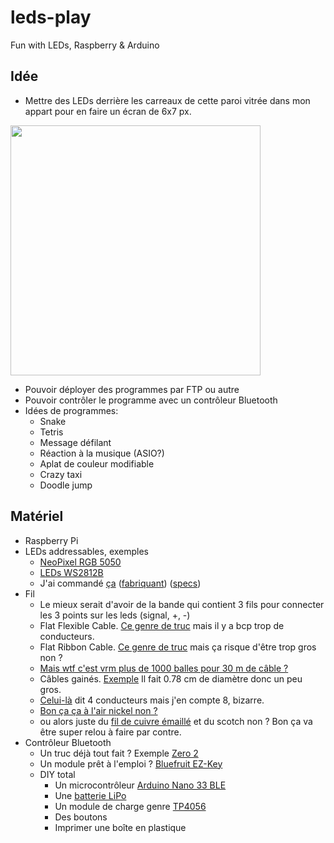 # leds-play

Fun with LEDs, Raspberry &amp; Arduino

## Idée

- Mettre des LEDs derrière les carreaux de cette paroi vitrée dans mon appart pour en faire un écran de 6x7 px.

<img src="https://github.com/user-attachments/assets/44430fdd-a368-4abf-a0f8-48c74fae11d4" width="400">

- Pouvoir déployer des programmes par FTP ou autre
- Pouvoir contrôler le programme avec un contrôleur Bluetooth
- Idées de programmes:
  - Snake
  - Tetris
  - Message défilant
  - Réaction à la musique (ASIO?)
  - Aplat de couleur modifiable
  - Crazy taxi
  - Doodle jump

## Matériel

- Raspberry Pi
- LEDs addressables, exemples
  - [NeoPixel RGB 5050](https://www.adafruit.com/product/3094)
  - [LEDs WS2812B](https://www.amazon.fr/WS2812B-couleur-int%C3%A9gr%C3%A9-Symphonie-programmable/dp/B0B8D53RMS?dib=eyJ2IjoiMSJ9._Z_-WLQ1l7umCgRe701iq-5g3P8AZtPlisJOa6mQSpwttwznzy4S3GsKmTxgM7OO1sV5x3EcIHTLLdonusTmNcZSB-z2GTKiUT7QtVMEyI-bMUBcpZPLTWgdAYWCIw-LDe07_Znqr3cM1oj7H5VzLm__ijYwJsAjA-Yn9F_VD7wrX2P4Jtc3TOugckuUmhfAPRkhCZ1K5CGII-h8zZtBYskXbGZE4b9jjDaarGLrjwBemb1vAoMQWWHqlDyzlmtGbc3hTBt01adXf26K2X4v8RtdoBwkrSNtJzfDdcYRGbI.J7-X4YRyEk4x0iFxJdbn5Sf3T4De_t3I03NNI3HHdk0&dib_tag=se&keywords=led%2Bws2812b&qid=1732466870&sr=8-29&th=1)
  - J'ai commandé [ça](https://letmeknow.fr/fr/leds/399-led-rgb-5050-neopixel-pack-de-10-0711099389388.html) ([fabriquant](https://www.adafruit.com/product/1655)) ([specs](https://cdn-shop.adafruit.com/product-files/1655/SKC6812RV__12VOP0274E_REV.A1_EN%2812%29.pdf))
- Fil
  - Le mieux serait d'avoir de la bande qui contient 3 fils pour connecter les 3 points sur les leds (signal, +, -) 
  - Flat Flexible Cable. [Ce genre de truc](https://fr.farnell.com/pro-power/pp001486/c-ble-cavalier-ffc-0-5mm-20-conduct/dp/2776611) mais il y a bcp trop de conducteurs.
  - Flat Ribbon Cable. [Ce genre de truc](https://www.galaxus.ch/fr/s1/product/rs-pro-cable-en-nappe-rs-pro-64-voies-28-awg-pas-de-127-cable-prise-electronique-19209271?utm_campaign=organicshopping&utm_source=google&utm_medium=organic&utm_content=3013528&supplier=3013528) mais ça risque d'être trop gros non ?
  - [Mais wtf c'est vrm plus de 1000 balles pour 30 m de câble ?](https://www.distrelec.ch/en/ribbon-cable-34x-08mm-unscreened-30m-3m-3319-34/p/30110005?trackQuery=Ribbon%20Cable%203x&pos=3&origPos=3&origPageSize=50&track=true&sid=9e94e76945791b7664f9a640b764447b2234c631&itemList=search)
  - Câbles gainés. [Exemple](https://www.digitec.ch/fr/s1/product/rs-pro-cable-electrique-rs-pro-3g075-mm-gaine-caoutcho-25-m-cable-dalimentation-19221828?utm_campaign=organicshopping&utm_source=google&utm_medium=organic&utm_content=3013528&supplier=3013528) Il fait 0.78 cm de diamètre donc un peu gros.
  - [Celui-là](https://www.conrad.ch/fr/p/econ-connect-28awg4gr-cable-en-nappe-pas-1-27-mm-4-x-0-08-mm-gris-30-50-m-1656453.html) dit 4 conducteurs mais j'en compte 8, bizarre.
  - [Bon ça ça à l'air nickel non ?](https://www.distrelec.ch/fr/cable-en-nappe-pvc-3x-25mm-non-blinde-30m-rnd-rnd-475-00804/p/30139982?trackQuery=cat-DNAV_PL_091302&pos=11&origPos=1&origPageSize=50&track=true&filterapplied=filter_P%25C3%25B4les%3D3&sid=c5f79fc5168fd2bd72c0a0d504ea358c5187ecec&itemList=category)
  - ou alors juste du [fil de cuivre émaillé](https://www.conrad.ch/fr/p/fil-de-cuivre-emaille-block-cul-100-0-15-o-exterieur-sans-vernis-isolant-0-15-mm-609-m-0-10-kg-605053.html) et du scotch non ? Bon ça va être super relou à faire par contre.
- Contrôleur Bluetooth
  - Un truc déjà tout fait ? Exemple [Zero 2](https://www.8bitdo.com/zero2/)
  - Un module prêt à l'emploi ? [Bluefruit EZ-Key](https://www.adafruit.com/product/1535)
  - DIY total
    - Un microcontrôleur [Arduino Nano 33 BLE](https://store.arduino.cc/products/arduino-nano-33-ble)
    - Une [batterie LiPo](https://www.conrad.ch/fr/p/reely-pack-de-batterie-lipo-3-7-v-1000-mah-nombre-de-cellules-1-30-c-bec-2582341.html)
    - Un module de charge genre [TP4056](https://www.bastelgarage.ch/module-de-chargement-batterie-tp4056-lithium-lipo-usb-c-5v-1a)
    - Des boutons
    - Imprimer une boîte en plastique
